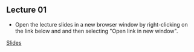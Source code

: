 ## Lecture 01

- Open the lecture slides in a new browser window by right-clicking on the link below and and then selecting "Open link in new window".

[Slides](/assets/lectures/lect01/Lecture_01.html)
